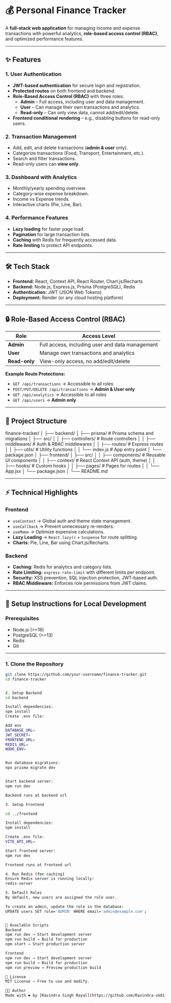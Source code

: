 # 💰 Personal Finance Tracker

A **full-stack web application** for managing income and expense transactions with powerful analytics, **role-based access control (RBAC)**, and optimized performance features.

---

## ✨ Features

### **1. User Authentication**
- **JWT-based authentication** for secure login and registration.
- **Protected routes** on both frontend and backend.
- **Role-Based Access Control (RBAC)** with three roles:
  - **Admin** – Full access, including user and data management.
  - **User** – Can manage their own transactions and analytics.
  - **Read-only** – Can only view data, cannot add/edit/delete.
- **Frontend conditional rendering** – e.g., disabling buttons for read-only users.

### **2. Transaction Management**
- Add, edit, and delete transactions (**admin & user** only).
- Categorize transactions (Food, Transport, Entertainment, etc.).
- Search and filter transactions.
- Read-only users can **view only**.

### **3. Dashboard with Analytics**
- Monthly/yearly spending overview.
- Category-wise expense breakdown.
- Income vs Expense trends.
- Interactive charts (Pie, Line, Bar).

### **4. Performance Features**
- **Lazy loading** for faster page load.
- **Pagination** for large transaction lists.
- **Caching** with Redis for frequently accessed data.
- **Rate limiting** to protect API endpoints.

---

## 🛠 Tech Stack

- **Frontend:** React, Context API, React Router, Chart.js/Recharts  
- **Backend:** Node.js, Express.js, Prisma (PostgreSQL), Redis  
- **Authentication:** JWT (JSON Web Tokens)  
- **Deployment:** Render (or any cloud hosting platform)  

---

## 🔒 Role-Based Access Control (RBAC)

| **Role**       | **Access Level** |
|----------------|------------------|
| **Admin**      | Full access, including user and data management |
| **User**       | Manage own transactions and analytics |
| **Read-only**  | View-only access, no add/edit/delete |

**Example Route Protections:**
- `GET /api/transactions` → Accessible to all roles  
- `POST/PUT/DELETE /api/transactions` → **Admin & User only**  
- `GET /api/analytics` → Accessible to all roles  
- `GET /api/users` → **Admin only**

---

## 📂 Project Structure

finance-tracker/
│
├── backend/
│ ├── prisma/ # Prisma schema and migrations
│ ├── src/
│ │ ├── controllers/ # Route controllers
│ │ ├── middleware/ # Auth & RBAC middlewares
│ │ ├── routes/ # Express routes
│ │ ├── utils/ # Utility functions
│ │ └── index.js # App entry point
│ └── package.json
│
├── frontend/
│ ├── src/
│ │ ├── components/ # Reusable UI components
│ │ ├── context/ # React Context API (auth, theme)
│ │ ├── hooks/ # Custom hooks
│ │ ├── pages/ # Pages for routes
│ │ └── App.jsx
│ └── package.json
│
└── README.md


---

## ⚡ Technical Highlights

### **Frontend**
- `useContext` → Global auth and theme state management.
- `useCallback` → Prevent unnecessary re-renders.
- `useMemo` → Optimize expensive calculations.
- **Lazy Loading** → `React.lazy()` + `Suspense` for route splitting.
- **Charts:** Pie, Line, Bar using Chart.js/Recharts.

### **Backend**
- **Caching:** Redis for analytics and category lists.
- **Rate Limiting:** `express-rate-limit` with different limits per endpoint.
- **Security:** XSS prevention, SQL injection protection, JWT-based auth.
- **RBAC Middleware:** Enforces role permissions from JWT claims.

---

## 🚀 Setup Instructions for Local Development

### **Prerequisites**
- Node.js (>=16)  
- PostgreSQL (>=13)  
- Redis  
- Git  

---

### **1. Clone the Repository**
```bash
git clone https://github.com/your-username/finance-tracker.git
cd finance-tracker


2. Setup Backend
cd backend

Install dependencies:
npm install
Create .env file:

Add env 
DATABASE_URL=
JWT_SECRET=
FRONTEND_URL=
REDIS_URL=
NODE_ENV=


Run database migrations:
npx prisma migrate dev


Start backend server:
npm run dev

Backend runs at backend url

3. Setup Frontend

cd ../frontend

Install dependencies:
npm install

Create .env file:
VITE_API_URL=

Start frontend server:
npm run dev

Frontend runs at frontend url

4. Run Redis (for caching)
Ensure Redis server is running locally:
redis-server

5. Default Roles
By default, new users are assigned the role user.

To create an admin, update the role in the database:
UPDATE users SET role='ADMIN' WHERE email='admin@example.com';


📜 Available Scripts
Backend
npm run dev → Start development server
npm run build → Build for production
npm start → Start production server

Frontend
npm run dev → Start development server
npm run build → Build for production
npm run preview → Preview production build

📄 License
MIT License – Free to use and modify.

👨‍💻 Author
Made with ❤️ by [Ravindra Singh Rayal](https://github.com/Ravindra-uk01)



